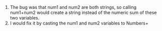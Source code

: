 1. The bug was that num1 and num2 are both strings, so calling num1+num2 would create a string instead of the numeric sum of these two variables.
2. I would fix it by casting the num1 and num2 variables to Numbers+
